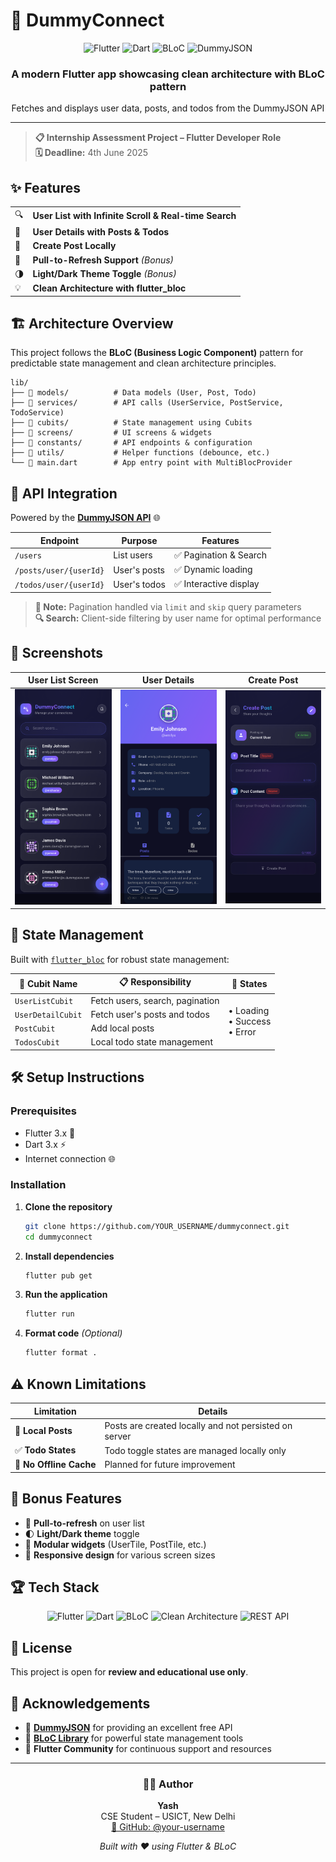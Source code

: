 # 🚀 DummyConnect

<div align="center">
  <img src="https://img.shields.io/badge/Flutter-02569B?style=for-the-badge&logo=flutter&logoColor=white" alt="Flutter">
  <img src="https://img.shields.io/badge/Dart-0175C2?style=for-the-badge&logo=dart&logoColor=white" alt="Dart">
  <img src="https://img.shields.io/badge/BLoC-4285F4?style=for-the-badge&logo=flutter&logoColor=white" alt="BLoC">
  <img src="https://img.shields.io/badge/API-DummyJSON-FF6B6B?style=for-the-badge" alt="DummyJSON">
</div>

<div align="center">
  <h3>A modern Flutter app showcasing clean architecture with BLoC pattern</h3>
  <p>Fetches and displays user data, posts, and todos from the DummyJSON API</p>
</div>

---

> **📋 Internship Assessment Project – Flutter Developer Role**  
> **🗓️ Deadline:** 4th June 2025

## ✨ Features

<table>
  <tr>
    <td>🔍</td>
    <td><strong>User List with Infinite Scroll & Real-time Search</strong></td>
  </tr>
  <tr>
    <td>📄</td>
    <td><strong>User Details with Posts & Todos</strong></td>
  </tr>
  <tr>
    <td>📝</td>
    <td><strong>Create Post Locally</strong></td>
  </tr>
  <tr>
    <td>🔁</td>
    <td><strong>Pull-to-Refresh Support</strong> <em>(Bonus)</em></td>
  </tr>
  <tr>
    <td>🌗</td>
    <td><strong>Light/Dark Theme Toggle</strong> <em>(Bonus)</em></td>
  </tr>
  <tr>
    <td>💡</td>
    <td><strong>Clean Architecture with flutter_bloc</strong></td>
  </tr>
</table>

## 🏗️ Architecture Overview

This project follows the **BLoC (Business Logic Component)** pattern for predictable state management and clean architecture principles.

```
lib/
├── 📁 models/          # Data models (User, Post, Todo)
├── 📁 services/        # API calls (UserService, PostService, TodoService)
├── 📁 cubits/          # State management using Cubits
├── 📁 screens/         # UI screens & widgets
├── 📁 constants/       # API endpoints & configuration
├── 📁 utils/           # Helper functions (debounce, etc.)
└── 📄 main.dart        # App entry point with MultiBlocProvider
```

## 📡 API Integration

Powered by the [**DummyJSON API**](https://dummyjson.com/docs) 🌐

| Endpoint | Purpose | Features |
|----------|---------|----------|
| `/users` | List users | ✅ Pagination & Search |
| `/posts/user/{userId}` | User's posts | ✅ Dynamic loading |
| `/todos/user/{userId}` | User's todos | ✅ Interactive display |

> **📝 Note:** Pagination handled via `limit` and `skip` query parameters  
> **🔍 Search:** Client-side filtering by user name for optimal performance

## 🎨 Screenshots

<div align="center">
  
  | User List Screen | User Details | Create Post |
  |------------------|--------------|-------------|
  | <img src="https://github.com/Yash159357/DummyConnect/blob/main/assets/UserList.png" alt="User List Screen" width="250"/> | <img src="https://github.com/Yash159357/DummyConnect/blob/main/assets/UserDetail.png" alt="User Details Screen" width="250"/> | <img src="https://github.com/Yash159357/DummyConnect/blob/main/assets/CreatePost.png" alt="Create Post Screen" width="250"/> |
</div>

## 🧠 State Management

Built with [`flutter_bloc`](https://bloclibrary.dev) for robust state management:

<table>
  <thead>
    <tr>
      <th>🎯 Cubit Name</th>
      <th>📋 Responsibility</th>
      <th>🔄 States</th>
    </tr>
  </thead>
  <tbody>
    <tr>
      <td><code>UserListCubit</code></td>
      <td>Fetch users, search, pagination</td>
      <td rowspan="4">
        • Loading<br>
        • Success<br>
        • Error
      </td>
    </tr>
    <tr>
      <td><code>UserDetailCubit</code></td>
      <td>Fetch user's posts and todos</td>
    </tr>
    <tr>
      <td><code>PostCubit</code></td>
      <td>Add local posts</td>
    </tr>
    <tr>
      <td><code>TodosCubit</code></td>
      <td>Local todo state management</td>
    </tr>
  </tbody>
</table>

## 🛠️ Setup Instructions

### Prerequisites
- Flutter 3.x 📱
- Dart 3.x ⚡
- Internet connection 🌐

### Installation

1. **Clone the repository**
   ```bash
   git clone https://github.com/YOUR_USERNAME/dummyconnect.git
   cd dummyconnect
   ```

2. **Install dependencies**
   ```bash
   flutter pub get
   ```

3. **Run the application**
   ```bash
   flutter run
   ```

4. **Format code** *(Optional)*
   ```bash
   flutter format .
   ```

## ⚠️ Known Limitations

| Limitation | Details |
|------------|---------|
| 📝 **Local Posts** | Posts are created locally and not persisted on server |
| ✅ **Todo States** | Todo toggle states are managed locally only |
| 💾 **No Offline Cache** | Planned for future improvement |

## 🎉 Bonus Features

- 🔄 **Pull-to-refresh** on user list
- 🌓 **Light/Dark theme** toggle
- 🧩 **Modular widgets** (UserTile, PostTile, etc.)
- 📱 **Responsive design** for various screen sizes

## 🏆 Tech Stack

<div align="center">
  <img src="https://img.shields.io/badge/Framework-Flutter-02569B?style=flat-square&logo=flutter" alt="Flutter">
  <img src="https://img.shields.io/badge/Language-Dart-0175C2?style=flat-square&logo=dart" alt="Dart">
  <img src="https://img.shields.io/badge/State%20Management-BLoC-4285F4?style=flat-square" alt="BLoC">
  <img src="https://img.shields.io/badge/Architecture-Clean-00C853?style=flat-square" alt="Clean Architecture">
  <img src="https://img.shields.io/badge/API-REST-FF5722?style=flat-square" alt="REST API">
</div>

## 📄 License

This project is open for **review and educational use only**.

## 🙏 Acknowledgements

- 🎯 [**DummyJSON**](https://dummyjson.com/) for providing an excellent free API
- 🧩 [**BLoC Library**](https://bloclibrary.dev/) for powerful state management tools
- 💙 **Flutter Community** for continuous support and resources

---

<div align="center">
  <h3>👨‍💻 Author</h3>
  <p><strong>Yash</strong><br>
  CSE Student – USICT, New Delhi<br>
  <a href="https://github.com/your-username">🔗 GitHub: @your-username</a></p>
</div>

<div align="center">
  <p><em>Built with ❤️ using Flutter & BLoC</em></p>
</div>
